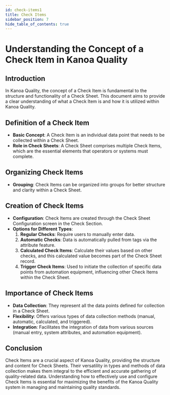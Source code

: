 ```yaml
---
id: check-items1
title: Check Items
sidebar_position: 7
hide_table_of_contents: true 
---
```


# Understanding the Concept of a Check Item in Kanoa Quality

## Introduction
In Kanoa Quality, the concept of a Check Item is fundamental to the structure and functionality of a Check Sheet. This document aims to provide a clear understanding of what a Check Item is and how it is utilized within Kanoa Quality.

## Definition of a Check Item
- **Basic Concept**: A Check Item is an individual data point that needs to be collected within a Check Sheet.
- **Role in Check Sheets**: A Check Sheet comprises multiple Check Items, which are the essential elements that operators or systems must complete.

## Organizing Check Items
- **Grouping**: Check Items can be organized into groups for better structure and clarity within a Check Sheet.

## Creation of Check Items
- **Configuration**: Check Items are created through the Check Sheet Configuration screen in the Check Section.
- **Options for Different Types**:
  1. **Regular Checks**: Require users to manually enter data.
  2. **Automatic Checks**: Data is automatically pulled from tags via the attribute feature.
  3. **Calculated Check Items**: Calculate their values based on other checks, and this calculated value becomes part of the Check Sheet record.
  4. **Trigger Check Items**: Used to initiate the collection of specific data points from automation equipment, influencing other Check Items within the Check Sheet.

## Importance of Check Items
- **Data Collection**: They represent all the data points defined for collection in a Check Sheet.
- **Flexibility**: Offers various types of data collection methods (manual, automatic, calculated, and triggered).
- **Integration**: Facilitates the integration of data from various sources (manual entry, system attributes, and automation equipment).

## Conclusion
Check Items are a crucial aspect of Kanoa Quality, providing the structure and content for Check Sheets. Their versatility in types and methods of data collection makes them integral to the efficient and accurate gathering of quality-related data. Understanding how to effectively use and configure Check Items is essential for maximizing the benefits of the Kanoa Quality system in managing and maintaining quality standards.

